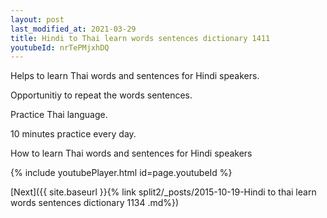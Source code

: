 ```yaml
---
layout: post
last_modified_at: 2021-03-29
title: Hindi to Thai learn words sentences dictionary 1411 
youtubeId: nrTePMjxhDQ
---
```

 
 
Helps to learn Thai words and sentences for Hindi speakers.

Opportunitiy to repeat the words sentences. 

Practice Thai language. 
 
10 minutes practice every day. 
 
How to learn Thai words and sentences for Hindi speakers 
 
{% include youtubePlayer.html id=page.youtubeId %}
 
 
[Next]({{ site.baseurl }}{% link  split2/_posts/2015-10-19-Hindi to thai learn words sentences dictionary 1134 .md%})
 
